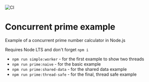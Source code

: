 ![CI](https://github.com/nearform/concurrent-prime-example/actions/workflows/ci.yml/badge.svg?event=push)

# Concurrent prime example

Example of a concurrent prime number calculator in Node.js

Requires Node LTS and don't forget `npm i`

* `npm run simple:worker` - for the first example to show two threads
* `npm run prime:naive` - for the basic example
* `npm run prime:shared-data` - for the shared data example
* `npm run prime:thread-safe` - for the final, thread safe example
